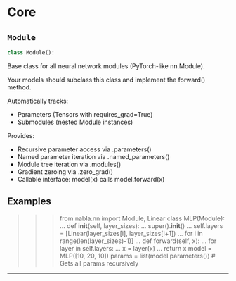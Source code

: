 # Core

## `Module`

```python
class Module():
```
Base class for all neural network modules (PyTorch-like nn.Module).

Your models should subclass this class and implement the forward() method.

Automatically tracks:
- Parameters (Tensors with requires_grad=True)
- Submodules (nested Module instances)

Provides:
- Recursive parameter access via .parameters()
- Named parameter iteration via .named_parameters()
- Module tree iteration via .modules()
- Gradient zeroing via .zero_grad()
- Callable interface: model(x) calls model.forward(x)

Examples
--------
>>> from nabla.nn import Module, Linear
>>> class MLP(Module):
...     def __init__(self, layer_sizes):
...         super().__init__()
...         self.layers = [Linear(layer_sizes[i], layer_sizes[i+1])
...                       for i in range(len(layer_sizes)-1)]
...     def forward(self, x):
...         for layer in self.layers:
...             x = layer(x)
...         return x
>>> model = MLP([10, 20, 10])
>>> params = list(model.parameters())  # Gets all params recursively

---
